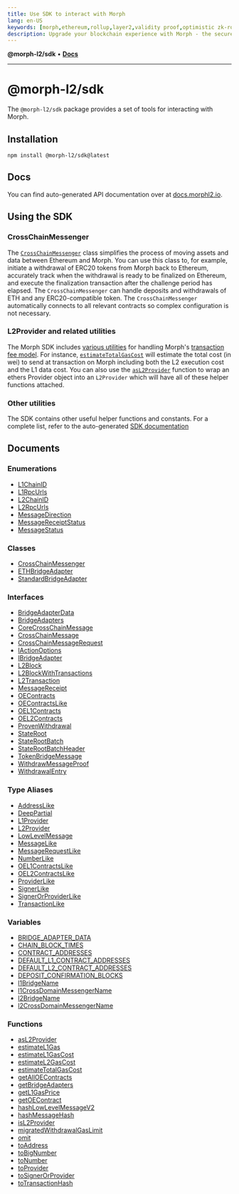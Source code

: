 ```yaml
---
title: Use SDK to interact with Morph
lang: en-US
keywords: [morph,ethereum,rollup,layer2,validity proof,optimistic zk-rollup]
description: Upgrade your blockchain experience with Morph - the secure decentralized, cost0efficient, and high-performing optimistic zk-rollup solution. Try it now!
---
```



**@morph-l2/sdk** • [**Docs**](globals.md)

***

# @morph-l2/sdk

The `@morph-l2/sdk` package provides a set of tools for interacting with Morph.

## Installation

```
npm install @morph-l2/sdk@latest
```

## Docs

You can find auto-generated API documentation over at [docs.morphl2.io](https://docs.morphl2.io/docs/build-on-morph/sdk/globals/).

## Using the SDK

### CrossChainMessenger

The [`CrossChainMessenger`](https://docs.morphl2.io/docs/build-on-morph/sdk/classes/CrossChainMessenger) class simplifies the process of moving assets and data between Ethereum and Morph.
You can use this class to, for example, initiate a withdrawal of ERC20 tokens from Morph back to Ethereum, accurately track when the withdrawal is ready to be finalized on Ethereum, and execute the finalization transaction after the challenge period has elapsed.
The `CrossChainMessenger` can handle deposits and withdrawals of ETH and any ERC20-compatible token.
The `CrossChainMessenger` automatically connects to all relevant contracts so complex configuration is not necessary.

### L2Provider and related utilities

The Morph SDK includes [various utilities](https://docs.morphl2.io/docs/build-on-morph/sdk/type-aliases/L2Provider) for handling Morph's [transaction fee model](https://docs.morphl2.io/docs/build-on-morph/build-on-morph/understand-transaction-cost-on-morph/).
For instance, [`estimateTotalGasCost`](https://docs.morphl2.io/docs/build-on-morph/sdk/functions/estimateTotalGasCost) will estimate the total cost (in wei) to send at transaction on Morph including both the L2 execution cost and the L1 data cost.
You can also use the [`asL2Provider`](https://docs.morphl2.io/docs/build-on-morph/sdk/functions/asL2Provider) function to wrap an ethers Provider object into an `L2Provider` which will have all of these helper functions attached.

### Other utilities

The SDK contains other useful helper functions and constants.
For a complete list, refer to the auto-generated [SDK documentation](https://docs.morphl2.io/docs/build-on-morph/sdk/globals/)


## Documents
### Enumerations

- [L1ChainID](enumerations/L1ChainID.md)
- [L1RpcUrls](enumerations/L1RpcUrls.md)
- [L2ChainID](enumerations/L2ChainID.md)
- [L2RpcUrls](enumerations/L2RpcUrls.md)
- [MessageDirection](enumerations/MessageDirection.md)
- [MessageReceiptStatus](enumerations/MessageReceiptStatus.md)
- [MessageStatus](enumerations/MessageStatus.md)

### Classes

- [CrossChainMessenger](classes/CrossChainMessenger.md)
- [ETHBridgeAdapter](classes/ETHBridgeAdapter.md)
- [StandardBridgeAdapter](classes/StandardBridgeAdapter.md)

### Interfaces

- [BridgeAdapterData](interfaces/BridgeAdapterData.md)
- [BridgeAdapters](interfaces/BridgeAdapters.md)
- [CoreCrossChainMessage](interfaces/CoreCrossChainMessage.md)
- [CrossChainMessage](interfaces/CrossChainMessage.md)
- [CrossChainMessageRequest](interfaces/CrossChainMessageRequest.md)
- [IActionOptions](interfaces/IActionOptions.md)
- [IBridgeAdapter](interfaces/IBridgeAdapter.md)
- [L2Block](interfaces/L2Block.md)
- [L2BlockWithTransactions](interfaces/L2BlockWithTransactions.md)
- [L2Transaction](interfaces/L2Transaction.md)
- [MessageReceipt](interfaces/MessageReceipt.md)
- [OEContracts](interfaces/OEContracts.md)
- [OEContractsLike](interfaces/OEContractsLike.md)
- [OEL1Contracts](interfaces/OEL1Contracts.md)
- [OEL2Contracts](interfaces/OEL2Contracts.md)
- [ProvenWithdrawal](interfaces/ProvenWithdrawal.md)
- [StateRoot](interfaces/StateRoot.md)
- [StateRootBatch](interfaces/StateRootBatch.md)
- [StateRootBatchHeader](interfaces/StateRootBatchHeader.md)
- [TokenBridgeMessage](interfaces/TokenBridgeMessage.md)
- [WithdrawMessageProof](interfaces/WithdrawMessageProof.md)
- [WithdrawalEntry](interfaces/WithdrawalEntry.md)

### Type Aliases

- [AddressLike](type-aliases/AddressLike.md)
- [DeepPartial](type-aliases/DeepPartial.md)
- [L1Provider](type-aliases/L1Provider.md)
- [L2Provider](type-aliases/L2Provider.md)
- [LowLevelMessage](type-aliases/LowLevelMessage.md)
- [MessageLike](type-aliases/MessageLike.md)
- [MessageRequestLike](type-aliases/MessageRequestLike.md)
- [NumberLike](type-aliases/NumberLike.md)
- [OEL1ContractsLike](type-aliases/OEL1ContractsLike.md)
- [OEL2ContractsLike](type-aliases/OEL2ContractsLike.md)
- [ProviderLike](type-aliases/ProviderLike.md)
- [SignerLike](type-aliases/SignerLike.md)
- [SignerOrProviderLike](type-aliases/SignerOrProviderLike.md)
- [TransactionLike](type-aliases/TransactionLike.md)

### Variables

- [BRIDGE\_ADAPTER\_DATA](variables/BRIDGE_ADAPTER_DATA.md)
- [CHAIN\_BLOCK\_TIMES](variables/CHAIN_BLOCK_TIMES.md)
- [CONTRACT\_ADDRESSES](variables/CONTRACT_ADDRESSES.md)
- [DEFAULT\_L1\_CONTRACT\_ADDRESSES](variables/DEFAULT_L1_CONTRACT_ADDRESSES.md)
- [DEFAULT\_L2\_CONTRACT\_ADDRESSES](variables/DEFAULT_L2_CONTRACT_ADDRESSES.md)
- [DEPOSIT\_CONFIRMATION\_BLOCKS](variables/DEPOSIT_CONFIRMATION_BLOCKS.md)
- [l1BridgeName](variables/l1BridgeName.md)
- [l1CrossDomainMessengerName](variables/l1CrossDomainMessengerName.md)
- [l2BridgeName](variables/l2BridgeName.md)
- [l2CrossDomainMessengerName](variables/l2CrossDomainMessengerName.md)

### Functions

- [asL2Provider](functions/asL2Provider.md)
- [estimateL1Gas](functions/estimateL1Gas.md)
- [estimateL1GasCost](functions/estimateL1GasCost.md)
- [estimateL2GasCost](functions/estimateL2GasCost.md)
- [estimateTotalGasCost](functions/estimateTotalGasCost.md)
- [getAllOEContracts](functions/getAllOEContracts.md)
- [getBridgeAdapters](functions/getBridgeAdapters.md)
- [getL1GasPrice](functions/getL1GasPrice.md)
- [getOEContract](functions/getOEContract.md)
- [hashLowLevelMessageV2](functions/hashLowLevelMessageV2.md)
- [hashMessageHash](functions/hashMessageHash.md)
- [isL2Provider](functions/isL2Provider.md)
- [migratedWithdrawalGasLimit](functions/migratedWithdrawalGasLimit.md)
- [omit](functions/omit.md)
- [toAddress](functions/toAddress.md)
- [toBigNumber](functions/toBigNumber.md)
- [toNumber](functions/toNumber.md)
- [toProvider](functions/toProvider.md)
- [toSignerOrProvider](functions/toSignerOrProvider.md)
- [toTransactionHash](functions/toTransactionHash.md)
